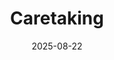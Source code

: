 ---
title: Caretaking
date: 2025-08-22

time: 3PM
link: "../events/caretaker"
calendarOnly: true
---